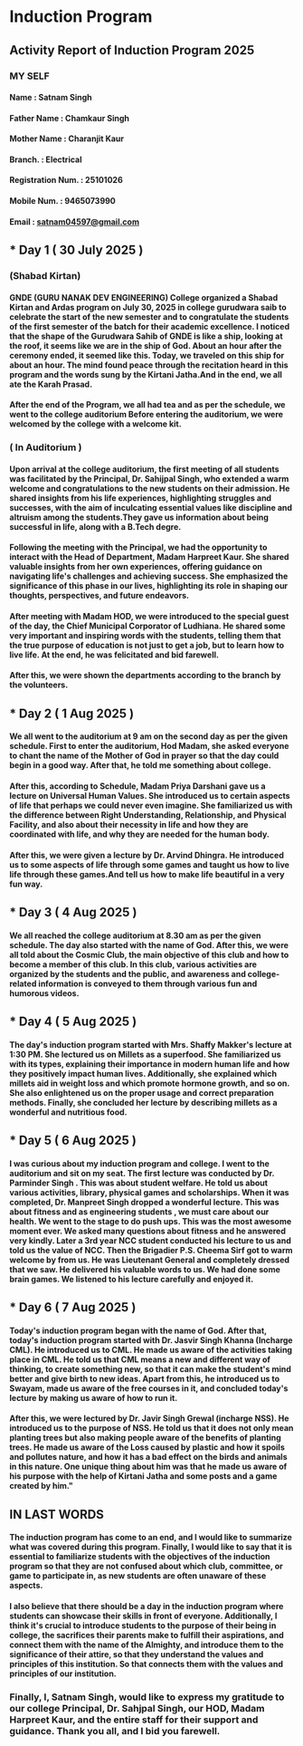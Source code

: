 # Induction Program
## Activity Report of Induction Program 2025
### MY SELF
#### Name               : Satnam Singh
#### Father Name        : Chamkaur Singh
#### Mother Name        : Charanjit Kaur 
#### Branch.            :  Electrical 
#### Registration Num.  : 25101026
#### Mobile Num.        : 9465073990
#### Email              : satnam04597@gmail.com 
##  * Day 1 ( 30 July 2025 )
###      (Shabad Kirtan)
####                          GNDE (GURU NANAK DEV  ENGINEERING) College organized a Shabad Kirtan and Ardas program on July 30, 2025 in college gurudwara saib to celebrate the start of the new semester and to congratulate the students of the first semester of the batch for their academic excellence. I noticed that the shape of the Gurudwara Sahib of GNDE is like a ship, looking at the roof, it seems like we are in the ship of God. About an hour after the ceremony ended, it seemed like this. Today, we traveled on this ship for about an hour. The mind found peace through the recitation heard in this program and the words sung by the Kirtani Jatha.And in the end, we all ate the Karah Prasad.
####           After the end of the Program, we all had tea and as per the schedule, we went to the college auditorium Before entering the auditorium, we were welcomed by the college with a welcome kit.
### ( In Auditorium )
####          Upon arrival at the college auditorium, the first meeting of all students was facilitated by the Principal, Dr. Sahijpal Singh, who extended a warm welcome and congratulations to the new students on their admission. He shared insights from his life experiences, highlighting struggles and successes, with the aim of inculcating essential values like discipline and altruism among the  students.They gave us information about being successful in life, along with a B.Tech degre.
####     Following the meeting with the Principal, we had the opportunity to interact with the Head of Department, Madam Harpreet Kaur. She shared valuable insights from her own experiences, offering guidance on navigating life's challenges and achieving success. She emphasized the significance of this phase in our lives, highlighting its role in shaping our  thoughts, perspectives, and future   endeavors. 
####          After meeting with Madam HOD, we were introduced to the special guest of the day, the Chief Municipal Corporator of Ludhiana. He shared some very important and inspiring words with the students, telling them that the true purpose of education is not just to get a job, but to learn how to live life. At the end, he was felicitated and bid farewell.
####         After this, we were shown the departments according to the branch by the volunteers.
##  * Day 2 ( 1 Aug 2025 ) 
####         We all went to the auditorium at 9 am on the second day as per the given schedule. First to enter the auditorium, Hod Madam, she asked everyone to chant the name of the Mother of God in prayer so that the day could begin in a good way. After that, he told me something about college.
####          After this, according to Schedule, Madam Priya Darshani gave us a lecture on Universal Human Values. She introduced us to certain aspects of life that perhaps we could never even imagine. She familiarized us with the difference between Right Understanding, Relationship, and Physical Facility, and also about their necessity in life and how they are coordinated with life, and why they are needed for the human body.
####           After this, we were given a lecture by Dr. Arvind Dhingra. He introduced us to some aspects of life through some games and taught us how to live life through these games.And tell us how to make life beautiful in a very fun way.
##  *  Day 3 ( 4 Aug 2025 ) 
####          We all reached the college auditorium at 8.30 am as per the given schedule. The day also started with the name of God. After this, we were all told about the Cosmic Club, the main objective of this club and how to become a member of this club. In this club, various activities are organized by the students and the public, and awareness and college-related information is conveyed to them through various fun and humorous videos.
##  *  Day 4 ( 5 Aug 2025 ) 
####         The day's induction program started with Mrs. Shaffy Makker's lecture at 1:30 PM. She lectured us on Millets as a superfood. She familiarized us with its types, explaining their importance in modern human life and how they positively impact human lives. Additionally, she explained which millets aid in weight loss and which promote hormone growth, and so on. She also enlightened us on the proper usage and correct preparation methods. Finally, she concluded her lecture by describing millets as a wonderful and nutritious food.
##  *  Day 5 ( 6 Aug 2025 ) 
####      I was curious about my induction program and college. I went to the auditorium and sit on my seat. The first lecture was conducted by Dr. Parminder Singh . This was about student welfare. He told us about various activities, library, physical games and scholarships. When it was completed, Dr. Manpreet Singh dropped a wonderful lecture. This was about fitness and as engineering students , we must care about our health. We went to the stage to do push ups. This was the most awesome moment ever. We asked many questions about fitness and he answered very kindly. Later a 3rd year NCC student conducted his lecture to us and told us the value of NCC. Then the Brigadier P.S. Cheema Sirf got to warm welcome by from us. He was Lieutenant General and completely dressed that we saw. He delivered his valuable words to us. We had done some brain games. We listened to his lecture carefully and enjoyed it.
##  *  Day 6 ( 7 Aug 2025 )
####   Today's induction program began with the name of God. After that, today's induction program started with Dr. Jasvir Singh Khanna (Incharge CML). He introduced us to CML. He made us aware of the activities taking place in CML. He told us that CML means a new and different way of thinking, to create something new, so that it can make the student's mind better and give birth to new ideas. Apart from this, he introduced us to Swayam, made us aware of the free courses in it, and concluded today's lecture by making us aware of how to run it. 
####      After this, we were lectured by Dr. Javir Singh Grewal (incharge NSS). He introduced us to the purpose of NSS. He told us that it does not only mean planting trees but also making people aware of the benefits of planting trees. He made us aware of the Loss caused by plastic and how it spoils and pollutes nature, and how it has a bad effect on the birds and animals in this nature. One unique thing about him was that he made us aware of his purpose with the help of Kirtani Jatha and some posts and a game created by him."
## IN LAST WORDS                
####   The induction program has come to an end, and I would like to summarize what was covered during this program. Finally, I would like to say that it is essential to familiarize students with the objectives of the induction program so that they are not confused about which club, committee, or game to participate in, as new students are often unaware of these aspects.
####       I also believe that there should be a day in the induction program where students can showcase their skills in front of everyone. Additionally, I think it's crucial to introduce students to the purpose of their being in college, the sacrifices their parents make to fulfill their aspirations, and connect them with the name of the Almighty, and introduce them to the significance of their attire, so that they understand the values and principles of this institution. So that connects them with the values and principles of our institution.
###     Finally, I, Satnam Singh, would like to express my gratitude to our college Principal, Dr. Sahjpal Singh, our HOD, Madam Harpreet Kaur, and the entire staff for their support and guidance. Thank you all, and I bid you farewell.


